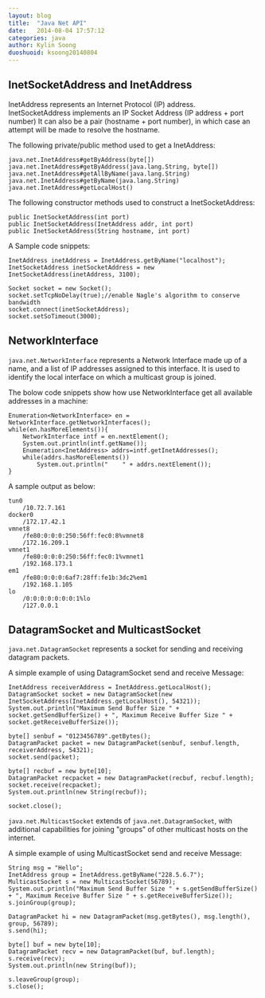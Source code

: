 ```yaml
---
layout: blog
title:  "Java Net API"
date:   2014-08-04 17:57:12
categories: java
author: Kylin Soong
duoshuoid: ksoong20140804
---
```


## InetSocketAddress and InetAddress

InetAddress represents an Internet Protocol (IP) address. InetSocketAddress implements an IP Socket Address (IP address + port number) It can also be a pair (hostname + port number), in which case an attempt will be made to resolve the hostname.

The following private/public method used to get a InetAddress:

~~~
java.net.InetAddress#getByAddress(byte[])
java.net.InetAddress#getByAddress(java.lang.String, byte[])
java.net.InetAddress#getAllByName(java.lang.String)
java.net.InetAddress#getByName(java.lang.String)
java.net.InetAddress#getLocalHost()
~~~

The following constructor methods used to construct a InetSocketAddress:

~~~
public InetSocketAddress(int port)
public InetSocketAddress(InetAddress addr, int port)
public InetSocketAddress(String hostname, int port)
~~~

A Sample code snippets:

~~~
InetAddress inetAddress = InetAddress.getByName("localhost");
InetSocketAddress inetSocketAddress = new InetSocketAddress(inetAddress, 3100);

Socket socket = new Socket();
socket.setTcpNoDelay(true);//enable Nagle's algorithm to conserve bandwidth
socket.connect(inetSocketAddress);
socket.setSoTimeout(3000);
~~~

## NetworkInterface

`java.net.NetworkInterface` represents a Network Interface made up of a name, and a list of IP addresses assigned to this interface. It is used to identify the local interface on which a multicast group is joined.

The bolow code snippets show how use NetworkInterface get all available addresses in a machine:

~~~
Enumeration<NetworkInterface> en = NetworkInterface.getNetworkInterfaces();
while(en.hasMoreElements()){
    NetworkInterface intf = en.nextElement();
    System.out.println(intf.getName());
    Enumeration<InetAddress> addrs=intf.getInetAddresses();
    while(addrs.hasMoreElements())
        System.out.println("    " + addrs.nextElement());
}
~~~

A sample output as below:

~~~
tun0
    /10.72.7.161
docker0
    /172.17.42.1
vmnet8
    /fe80:0:0:0:250:56ff:fec0:8%vmnet8
    /172.16.209.1
vmnet1
    /fe80:0:0:0:250:56ff:fec0:1%vmnet1
    /192.168.173.1
em1
    /fe80:0:0:0:6af7:28ff:fe1b:3dc2%em1
    /192.168.1.105
lo
    /0:0:0:0:0:0:0:1%lo
    /127.0.0.1
~~~

## DatagramSocket and MulticastSocket

`java.net.DatagramSocket` represents a socket for sending and receiving datagram packets.

A simple example of using DatagramSocket send and receive Message:

~~~
InetAddress receiverAddress = InetAddress.getLocalHost();
DatagramSocket socket = new DatagramSocket(new InetSocketAddress(InetAddress.getLocalHost(), 54321));
System.out.println("Maximum Send Buffer Size " + socket.getSendBufferSize() + ", Maximum Receive Buffer Size " + socket.getReceiveBufferSize());
		
byte[] senbuf = "0123456789".getBytes();
DatagramPacket packet = new DatagramPacket(senbuf, senbuf.length, receiverAddress, 54321);
socket.send(packet);
		
byte[] recbuf = new byte[10];
DatagramPacket recpacket = new DatagramPacket(recbuf, recbuf.length);
socket.receive(recpacket);
System.out.println(new String(recbuf));
		
socket.close();
~~~

`java.net.MulticastSocket` extends of `java.net.DatagramSocket`, with additional capabilities for joining "groups" of other multicast hosts on the internet.

A simple example of using MulticastSocket send and receive Message:

~~~
String msg = "Hello";
InetAddress group = InetAddress.getByName("228.5.6.7");
MulticastSocket s = new MulticastSocket(56789);
System.out.println("Maximum Send Buffer Size " + s.getSendBufferSize() + ", Maximum Receive Buffer Size " + s.getReceiveBufferSize());
s.joinGroup(group);
		
DatagramPacket hi = new DatagramPacket(msg.getBytes(), msg.length(), group, 56789);
s.send(hi);
		
byte[] buf = new byte[10];
DatagramPacket recv = new DatagramPacket(buf, buf.length);
s.receive(recv);
System.out.println(new String(buf));
		
s.leaveGroup(group);
s.close();
~~~
